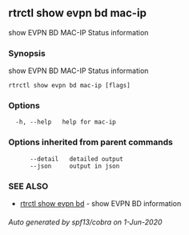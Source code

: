## rtrctl show evpn bd mac-ip

show EVPN BD MAC-IP Status information

### Synopsis


show EVPN BD MAC-IP Status information

```
rtrctl show evpn bd mac-ip [flags]
```

### Options

```
  -h, --help   help for mac-ip
```

### Options inherited from parent commands

```
      --detail   detailed output
      --json     output in json
```

### SEE ALSO
* [rtrctl show evpn bd](rtrctl_show_evpn_bd.md)	 - show EVPN BD information

###### Auto generated by spf13/cobra on 1-Jun-2020

